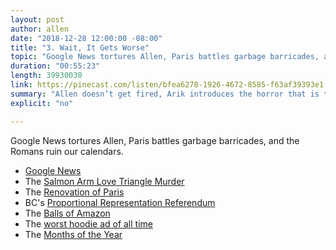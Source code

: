 ```yaml
---
layout: post
author: allen
date: "2018-12-28 12:00:00 -08:00"
title: "3. Wait, It Gets Worse"
topic: "Google News tortures Allen, Paris battles garbage barricades, and the Romans ruin our calendars."
duration: "00:55:23"
length: 39930030
link: https://pinecast.com/listen/bfea6278-1926-4672-8585-f63af39393e1.mp3
summary: "Allen doesn’t get fired, Arik introduces the horror that is the Alfa Romeo logo, and we learn the facts about garburators."
explicit: "no"

---
```

 
Google News tortures Allen, Paris battles garbage barricades, and the Romans ruin our calendars.

- [Google News](https://news.google.com/)
- The [Salmon Arm Love Triangle Murder](https://vancouversun.com/news/local-news/salmon-arm-love-triangle-he-almost-got-away-with-murder)
- The [Renovation of Paris](https://en.wikipedia.org/wiki/Haussmann%27s_renovation_of_Paris)
- BC's [Proportional Representation Referendum](https://en.wikipedia.org/wiki/2018_British_Columbia_electoral_reform_referendum)
- The [Balls of Amazon](https://inhabitat.com/amazons-biosphere-domes-are-slowly-taking-shape-in-seattle/)
- The [worst hoodie ad of all time](https://imgur.com/a/Q4U3L0x)
- The [Months of the Year](http://historyofenglishpodcast.com/2018/10/16/episode-117-whats-in-a-name/)